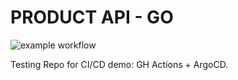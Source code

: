 # PRODUCT API - GO


![example workflow](https://github.com/moaabb/product-api-go/actions/workflows/main.yml/badge.svg)

Testing Repo for CI/CD demo: GH Actions + ArgoCD.
